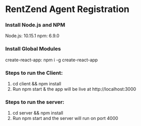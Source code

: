 # RentZend Agent Registration

### Install Node.js and NPM
Node.js:  10.15.1
npm:  6.9.0

### Install Global Modules
create-react-app:   npm i -g create-react-app

### Steps to run the Client:

1. cd  client  &&   npm install
2. Run npm start & the app will be live at   http://localhost:3000

### Steps to run the server:

1. cd server && npm install
2. Run npm start and the server will run on port 4000
